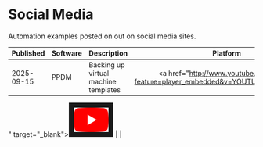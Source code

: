 # Social Media
Automation examples posted on out on social media sites.

| Published   | Software | Description                                 | Platform  | Code |
| :-----------| :--------| :-------------------------------------------| :--------:| :---:|
| 2025-09-15  | PPDM     | Backing up virtual machine templates        | <a href="http://www.youtube.com/watch?feature=player_embedded&v=YOUTUBE_VIDEO_ID_HERE
" target="_blank"><img src="assets/YouTube_icon.png" 
alt="YouTube" height="50" border="10" /></a>    |      |
